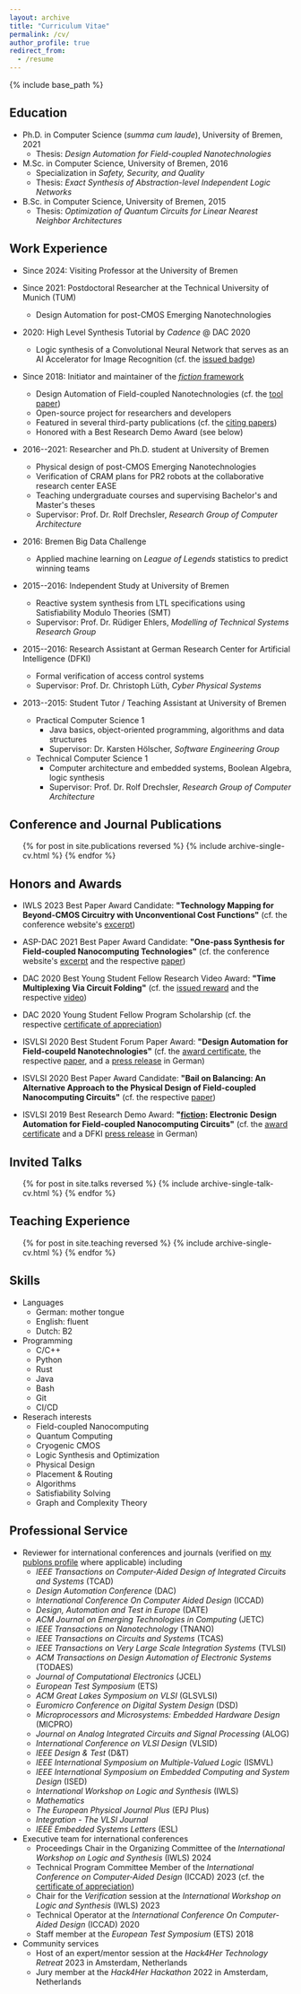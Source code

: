 ```yaml
---
layout: archive
title: "Curriculum Vitae"
permalink: /cv/
author_profile: true
redirect_from:
  - /resume
---
```


{% include base_path %}

## Education

* Ph.D. in Computer Science (_summa cum laude_), University of Bremen, 2021
  * Thesis: _Design Automation for Field-coupled Nanotechnologies_
* M.Sc. in Computer Science, University of Bremen, 2016
  * Specialization in _Safety, Security, and Quality_
  * Thesis: _Exact Synthesis of Abstraction-level Independent Logic Networks_
* B.Sc. in Computer Science, University of Bremen, 2015
  * Thesis: _Optimization of Quantum Circuits for Linear Nearest Neighbor Architectures_

## Work Experience

* Since 2024: Visiting Professor at the University of Bremen

* Since 2021: Postdoctoral Researcher at the Technical University of Munich (TUM)
  * Design Automation for post-CMOS Emerging Nanotechnologies

* 2020: High Level Synthesis Tutorial by _Cadence_ @ DAC 2020
  * Logic synthesis of a Convolutional Neural Network that serves as an AI Accelerator for Image Recognition (cf. the [issued badge](https://www.credly.com/badges/2533bfee-654b-4a28-9ef9-d44b68903ea5))
  
* Since 2018: Initiator and maintainer of the [_fiction_ framework](https://github.com/marcelwa/fiction)
  * Design Automation of Field-coupled Nanotechnologies (cf. the [tool paper](https://arxiv.org/pdf/1905.02477.pdf))
  * Open-source project for researchers and developers
  * Featured in several third-party publications (cf. the [citing papers](https://scholar.google.de/scholar?oi=bibs&hl=de&authuser=1&cites=6148414860275726732&as_sdt=5))
  * Honored with a Best Research Demo Award (see below)
  
* 2016--2021: Researcher and Ph.D. student at University of Bremen
  * Physical design of post-CMOS Emerging Nanotechnologies
  * Verification of CRAM plans for PR2 robots at the collaborative research center EASE
  * Teaching undergraduate courses and supervising Bachelor's and Master's theses
  * Supervisor: Prof. Dr. Rolf Drechsler, _Research Group of Computer Architecture_

* 2016: Bremen Big Data Challenge
  * Applied machine learning on _League of Legends_ statistics to predict winning teams

* 2015--2016: Independent Study at University of Bremen
  * Reactive system synthesis from LTL specifications using Satisfiability Modulo Theories (SMT)
  * Supervisor: Prof. Dr. Rüdiger Ehlers, _Modelling of Technical Systems Research Group_

* 2015--2016: Research Assistant at German Research Center for Artificial Intelligence (DFKI)
  * Formal verification of access control systems
  * Supervisor: Prof. Dr. Christoph Lüth, _Cyber Physical Systems_

* 2013--2015: Student Tutor / Teaching Assistant at University of Bremen
  * Practical Computer Science 1
    * Java basics, object-oriented programming, algorithms and data structures
    * Supervisor: Dr. Karsten Hölscher, _Software Engineering Group_
  * Technical Computer Science 1
    * Computer architecture and embedded systems, Boolean Algebra, logic synthesis
    * Supervisor: Prof. Dr. Rolf Drechsler, _Research Group of Computer Architecture_

## Conference and Journal Publications

  <ul>{% for post in site.publications reversed %}
    {% include archive-single-cv.html %}
  {% endfor %}</ul>

## Honors and Awards

* IWLS 2023 Best Paper Award Candidate: **"Technology Mapping for Beyond-CMOS Circuitry with Unconventional Cost Functions"** (cf. the conference website's [excerpt](https://marcelwa.github.io/files/2023_IWLS_Best_Paper_Candidate.png))

* ASP-DAC 2021 Best Paper Award Candidate: **"One-pass Synthesis for Field-coupled Nanocomputing Technologies"** (cf. the conference website's [excerpt](https://marcelwa.github.io/files/2021_ASP-DAC_Best_Paper_Candidate.png) and the respective [paper](https://marcelwa.github.io/files/2021_001.pdf))

* DAC 2020 Best Young Student Fellow Research Video Award: **"Time Multiplexing Via Circuit Folding"** (cf. the [issued reward](https://marcelwa.github.io/files/2020_DAC_YFP_Research_Video_Award.jpg) and the respective [video](https://drive.google.com/file/d/1W9rxeAM0fTMGeCDA4AEnpbKBZnImbbyI/view?usp=sharing))

* DAC 2020 Young Student Fellow Program Scholarship (cf. the respective [certificate of appreciation](https://marcelwa.github.io/files/2020_DAC_YFP_CoA.pdf))

* ISVLSI 2020 Best Student Forum Paper Award: **"Design Automation for Field-coupeld Nanotechnologies"** (cf. the [award certificate](https://marcelwa.github.io/files/2020_ISVLSI_SRF_Award.pdf), the respective [paper](https://marcelwa.github.io/files/2020_004.pdf), and a [press release](https://www.uni-bremen.de/fb3/der-fachbereich/news-detailansicht/auszeichnung-fuer-dissertation-ueber-nanotechnologie) in German)

* ISVLSI 2020 Best Paper Award Candidate: **"Bail on Balancing: An Alternative Approach to the Physical Design of Field-coupled Nanocomputing Circuits"** (cf. the respective [paper](https://marcelwa.github.io/files/2020_003.pdf))

* ISVLSI 2019 Best Research Demo Award: **"[fiction](https://github.com/marcelwa/fiction): Electronic Design Automation for Field-coupled Nanocomputing Circuits"** (cf. the [award certificate](https://marcelwa.github.io/files/2019_ISVLSI_Best_Research_Demo_Award.jpg) and a DFKI [press release](https://www.dfki.de/web/news/detail/News/mehr-als-nur-fiktion-entwurfswerkzeug-fuer-nanotechnologie-fiction-mit-best-research-demo-award-ausg/) in German)

## Invited Talks

  <ul>{% for post in site.talks reversed %}
    {% include archive-single-talk-cv.html %}
  {% endfor %}</ul>

## Teaching Experience

  <ul>{% for post in site.teaching reversed %}
    {% include archive-single-cv.html %}
  {% endfor %}</ul> 

## Skills

* Languages
  * German: mother tongue
  * English: fluent
  * Dutch: B2
* Programming
  * C/C++
  * Python
  * Rust
  * Java
  * Bash
  * Git
  * CI/CD
* Reserach interests
  * Field-coupled Nanocomputing
  * Quantum Computing
  * Cryogenic CMOS
  * Logic Synthesis and Optimization
  * Physical Design
  * Placement & Routing
  * Algorithms
  * Satisfiability Solving
  * Graph and Complexity Theory

## Professional Service

* Reviewer for international conferences and journals (verified on [my publons profile](https://publons.com/researcher/4379393/marcel-walter/peer-review/) where applicable) including
  * *IEEE Transactions on Computer-Aided Design of Integrated Circuits and Systems* (TCAD)
  * *Design Automation Conference* (DAC)
  * *International Conference On Computer Aided Design* (ICCAD)
  * *Design, Automation and Test in Europe* (DATE)
  * *ACM Journal on Emerging Technologies in Computing* (JETC)
  * *IEEE Transactions on Nanotechnology* (TNANO)
  * *IEEE Transactions on Circuits and Systems* (TCAS)
  * *IEEE Transactions on Very Large Scale Integration Systems* (TVLSI)
  * *ACM Transactions on Design Automation of Electronic Systems* (TODAES)
  * *Journal of Computational Electronics* (JCEL)
  * *European Test Symposium* (ETS)
  * *ACM Great Lakes Symposium on VLSI* (GLSVLSI)
  * *Euromicro Conference on Digital System Design* (DSD)
  * *Microprocessors and Microsystems: Embedded Hardware Design* (MICPRO)
  * *Journal on Analog Integrated Circuits and Signal Processing* (ALOG)
  * *International Conference on VLSI Design* (VLSID)
  * *IEEE Design & Test* (D&T)
  * *IEEE International Symposium on Multiple-Valued Logic* (ISMVL)
  * *IEEE International Symposium on Embedded Computing and System Design* (ISED)
  * *International Workshop on Logic and Synthesis* (IWLS)
  * *Mathematics*
  * *The European Physical Journal Plus* (EPJ Plus)
  * *Integration - The VLSI Journal*
  * *IEEE Embedded Systems Letters* (ESL)
* Executive team for international conferences
  * Proceedings Chair in the Organizing Committee of the *International Workshop on Logic and Synthesis* (IWLS) 2024
  * Technical Program Committee Member of the *International Conference on Computer-Aided Design* (ICCAD) 2023 (cf. the [certificate of appreciation](https://marcelwa.github.io/files/ICCAD_2023_CoA_TPC.pdf))
  * Chair for the *Verification* session at the *International Workshop on Logic and Synthesis* (IWLS) 2023
  * Technical Operator at the *International Conference On Computer-Aided Design* (ICCAD) 2020
  * Staff member at the *European Test Symposium* (ETS) 2018
* Community services
  * Host of an expert/mentor session at the *Hack4Her Technology Retreat* 2023 in Amsterdam, Netherlands
  * Jury member at the *Hack4Her Hackathon* 2022 in Amsterdam, Netherlands
